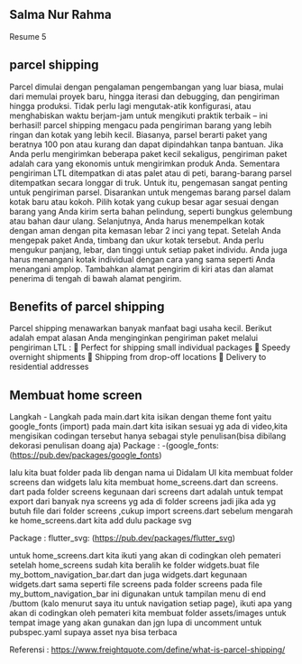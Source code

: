 ## Salma Nur Rahma 
Resume 5

## parcel shipping ##
Parcel dimulai dengan pengalaman pengembangan yang luar biasa, mulai dari memulai proyek baru, hingga iterasi dan debugging, dan pengiriman hingga produksi. Tidak perlu lagi mengutak-atik konfigurasi, atau menghabiskan waktu berjam-jam untuk mengikuti praktik terbaik – ini berhasil!
parcel shipping mengacu pada pengiriman barang yang lebih ringan dan kotak yang lebih kecil. Biasanya, parsel berarti paket yang beratnya 100 pon atau kurang dan dapat dipindahkan tanpa bantuan. Jika Anda perlu mengirimkan beberapa paket kecil sekaligus, pengiriman paket adalah cara yang ekonomis untuk mengirimkan produk Anda.
Sementara pengiriman LTL ditempatkan di atas palet atau di peti, barang-barang parsel ditempatkan secara longgar di truk. Untuk itu, pengemasan sangat penting untuk pengiriman parsel. Disarankan untuk mengemas barang parsel dalam kotak baru atau kokoh. Pilih kotak yang cukup besar agar sesuai dengan barang yang Anda kirim serta bahan pelindung, seperti bungkus gelembung atau bahan daur ulang. Selanjutnya, Anda harus menempelkan kotak dengan aman dengan pita kemasan lebar 2 inci yang tepat.
Setelah Anda mengepak paket Anda, timbang dan ukur kotak tersebut. Anda perlu mengukur panjang, lebar, dan tinggi untuk setiap paket individu. Anda juga harus menangani kotak individual dengan cara yang sama seperti Anda menangani amplop. Tambahkan alamat pengirim di kiri atas dan alamat penerima di tengah di bawah alamat pengirim.

## Benefits of parcel shipping ##
Parcel shipping menawarkan banyak manfaat bagi usaha kecil. Berikut adalah empat alasan Anda menginginkan pengiriman paket melalui pengiriman LTL :
	Perfect for shipping small individual packages
	Speedy overnight shipments
	Shipping from drop-off locations
	Delivery to residential addresses

## Membuat home screen ##
Langkah - Langkah
pada main.dart kita isikan dengan theme font yaitu google_fonts (import)
pada main.dart kita isikan sesuai yg ada di video,kita mengisikan codingan tersebut hanya sebagai style penulisan(bisa dibilang dekorasi penulisan doang aja)
Package : -(google_fonts: (https://pub.dev/packages/google_fonts)

lalu kita buat folder pada lib dengan nama ui Didalam UI kita membuat folder screens dan widgets
lalu kita membuat home_screens.dart dan screens. dart pada folder screens kegunaan dari screens dart adalah untuk tempat export dari banyak nya screens yg ada di folder screens jadi jika ada yg butuh file dari folder screens ,cukup import screens.dart sebelum mengarah ke home_screens.dart kita add dulu package svg

Package : flutter_svg: (https://pub.dev/packages/flutter_svg)

untuk home_screens.dart kita ikuti yang akan di codingkan oleh pemateri 
setelah home_screens sudah kita beralih ke folder widgets.buat file my_bottom_navigation_bar.dart dan juga widgets.dart kegunaan widgets.dart sama seperti file screens pada folder screens pada file my_buttom_navigation_bar ini digunakan untuk tampilan menu di end /buttom (kalo menurut saya itu untuk navigation setiap page), ikuti apa yang akan di codingkan oleh pemateri kita membuat folder assets/images untuk tempat image yang akan gunakan dan jgn lupa di uncomment untuk pubspec.yaml supaya asset nya bisa terbaca

Referensi : https://www.freightquote.com/define/what-is-parcel-shipping/
